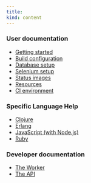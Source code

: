 ```yaml
---
title:
kind: content
---
```

### User documentation

* <a href="/docs/user/getting-started/">Getting started</a>
* <a href="/docs/user/build-configuration/">Build configuration</a>
* <a href="/docs/user/database-setup/">Database setup</a>
* <a href="/docs/user/selenium-setup/">Selenium setup</a>
* <a href="/docs/user/status-images/">Status images</a>
* <a href="/docs/user/resources/">Resources</a>
* <a href="/docs/user/ci-environment/">CI environment</a>

### Specific Language Help

* <a href="/docs/user/languages/clojure">Clojure</a>
* <a href="/docs/user/languages/erlang">Erlang</a>
* <a href="/docs/user/languages/javascript-with-nodejs">JavaScript (with Node.js)</a>
* <a href="/docs/user/languages/ruby">Ruby</a>

### Developer documentation

* <a href="/docs/dev/worker/">The Worker</a>
* <a href="/docs/dev/api/">The API</a>
